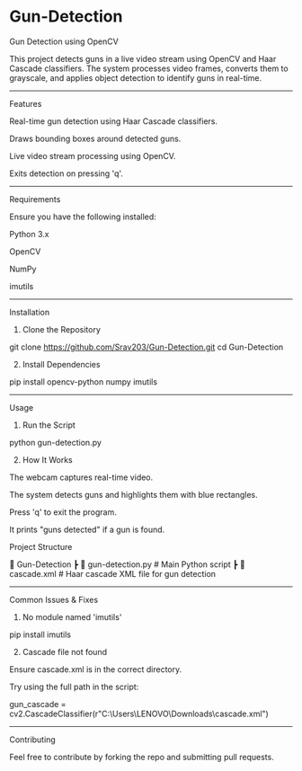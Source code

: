 # Gun-Detection
Gun Detection using OpenCV

This project detects guns in a live video stream using OpenCV and Haar Cascade classifiers. The system processes video frames, converts them to grayscale, and applies object detection to identify guns in real-time.


---

Features

Real-time gun detection using Haar Cascade classifiers.

Draws bounding boxes around detected guns.

Live video stream processing using OpenCV.

Exits detection on pressing 'q'.



---

Requirements

Ensure you have the following installed:

Python 3.x

OpenCV

NumPy

imutils



---

Installation

1. Clone the Repository

git clone https://github.com/Srav203/Gun-Detection.git
cd Gun-Detection

2. Install Dependencies

pip install opencv-python numpy imutils


---

Usage

1. Run the Script

python gun-detection.py

2. How It Works

The webcam captures real-time video.

The system detects guns and highlights them with blue rectangles.

Press 'q' to exit the program.

It prints "guns detected" if a gun is found.

Project Structure

📂 Gun-Detection
 ┣ 📄 gun-detection.py    # Main Python script
 ┣ 📄 cascade.xml         # Haar cascade XML file for gun detection


---

Common Issues & Fixes

1. No module named 'imutils'

pip install imutils


2. Cascade file not found

Ensure cascade.xml is in the correct directory.

Try using the full path in the script:

gun_cascade = cv2.CascadeClassifier(r"C:\Users\LENOVO\Downloads\cascade.xml")


---

Contributing

Feel free to contribute by forking the repo and submitting pull requests.
